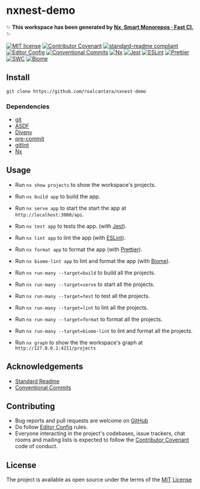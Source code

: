 # nxnest-demo

✨ **This workspace has been generated by [Nx, Smart Monorepos · Fast CI.][11]** ✨

[![MIT license](https://img.shields.io/badge/License-MIT-brightgreen.svg?style=flat-square)](LICENSE) [![Contributor Covenant](https://img.shields.io/badge/Contributor%20Covenant-2.0-4baaaa.svg?style=flat-square)][2] [![standard-readme compliant](https://img.shields.io/badge/readme%20style-standard-brightgreen.svg?style=flat-square)][4] [![Editor Config](https://img.shields.io/badge/Editor%20Config-1.0.1-crimson.svg?style=flat-square)][3] [![Conventional Commits](https://img.shields.io/badge/Conventional%20Commits-1.0.0-yellow.svg?logo=conventional-commits&style=flat-square)][10] [![Nx](https://img.shields.io/badge/Nx-12.9.0-ff69b4.svg?style=flat-square)][11] [![Jest](https://img.shields.io/badge/Jest-27.0.6-c21325.svg?style=flat-square)][12] [![ESLint](https://img.shields.io/badge/ESLint-7.32.0-4b32c3.svg?style=flat-square)][13] [![Prettier](https://img.shields.io/badge/Prettier-2.4.1-1a2b34.svg?style=flat-square)][14] [![SWC](https://img.shields.io/badge/SWC-1.2.0-ff69b4.svg?style=flat-square)][15] [![Biome](https://img.shields.io/badge/Biome-0.1.0-ff69b4.svg?style=flat-square)][16]

## Install

`git clone https://github.com/roalcantara/nxnest-demo`

### Dependencies

- [git][5]
- [ASDF][6]
- [Divenv][7]
- [pre-commit][8]
- [gitlint][9]
- [Nx][11]

## Usage

- Run `nx show projects` to show the workspace's projects.

- Run `nx build app` to build the app.
- Run `nx serve app` to start the start the app at `http://localhost:3000/api`.
- Run `nx test app` to tests the app. (with [Jest][12]).
- Run `nx lint app` to lint the app (with [ESLint][13]).
- Run `nx format app` to format the app (with [Prettier][14]).
- Run `nx biome-lint app` to lint and format the app (with [Biome][16]).

- Run `nx run-many --target=build` to build all the projects.
- Run `nx run-many --target=serve` to start all the projects.
- Run `nx run-many --target=test` to test all the projects.
- Run `nx run-many --target=lint` to lint all the projects.
- Run `nx run-many --target=format` to format all the projects.
- Run `nx run-many --target=biome-lint` to lint and format all the projects.

- Run `nx graph` to show the the workspace's graph at `http://127.0.0.1:4211/projects`

## Acknowledgements

- [Standard Readme][4]
- [Conventional Commits][10]

## Contributing

- Bug reports and pull requests are welcome on [GitHub][0]
- Do follow [Editor Config][3] rules.
- Everyone interacting in the project's codebases, issue trackers, chat rooms and mailing lists is expected to follow the [Contributor Covenant][2] code of conduct.

## License

The project is available as open source under the terms of the [MIT][1] [License](LICENSE)

[0]: https://github.com/roalcantara/nxnest-demo 'Yet another app'
[1]: https://opensource.org/licenses/MIT 'Open Source Initiative'
[2]: https://contributor-covenant.org 'A Code of Conduct for Open Source Communities'
[3]: https://editorconfig.org 'EditorConfig'
[4]: https://github.com/RichardLitt/standard-readme 'Standard Readme'
[5]: https://git-scm.com 'Git'
[6]: https://asdf-vm.com 'ASDF'
[7]: https://direnv.net 'Direnv'
[8]: https://pre-commit.com 'A framework for managing and maintaining multi-language pre-commit hooks'
[9]: https://jorisroovers.com/gitlint 'git commit message linter'
[10]: https://conventionalcommits.org 'Conventional Commits'
[11]: https://nx.dev 'Nx - Smart Monorepos · Fast CI'
[12]: https://jestjs.io 'Jest - Delightful JavaScript Testing Framework with a focus on simplicity'
[13]: https://eslint.org 'ESLint - Find and fix problems in your JavaScript code'
[14]: https://prettier.io 'Prettier - Opinionated Code Formatter'
[15]: https://swc.rs 'SWC - Super-fast javascript to javascript compiler'
[16]: https://biome.sh 'Biome - A modern package manager for the modern web'
